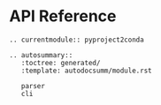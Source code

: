 # API Reference

```{eval-rst}
.. currentmodule:: pyproject2conda

.. autosummary::
   :toctree: generated/
   :template: autodocsumm/module.rst

   parser
   cli
```
